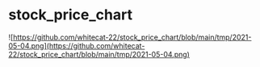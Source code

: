 # stock_price_chart




![https://github.com/whitecat-22/stock_price_chart/blob/main/tmp/2021-05-04.png](https://github.com/whitecat-22/stock_price_chart/blob/main/tmp/2021-05-04.png)
